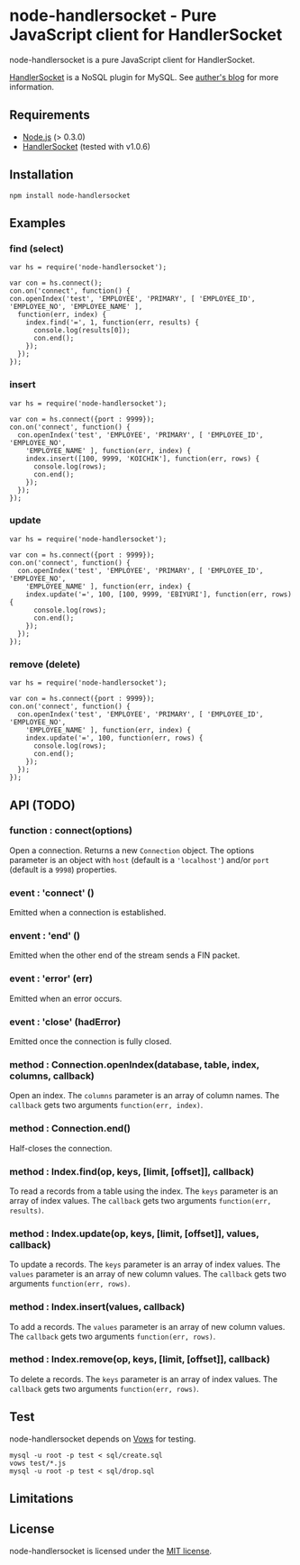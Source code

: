 # node-handlersocket - Pure JavaScript client for HandlerSocket

node-handlersocket is a pure JavaScript client for HandlerSocket.

[HandlerSocket](https://github.com/ahiguti/HandlerSocket-Plugin-for-MySQL)
is a NoSQL plugin for MySQL.
See [auther's blog](http://yoshinorimatsunobu.blogspot.com/2010/10/using-mysql-as-nosql-story-for.html)
for more information.

## Requirements

- [Node.js](http://nodejs.org/) (> 0.3.0)
- [HandlerSocket](https://github.com/ahiguti/HandlerSocket-Plugin-for-MySQL) (tested with v1.0.6)

## Installation

    npm install node-handlersocket

## Examples

### find (select)

    var hs = require('node-handlersocket');

    var con = hs.connect();
    con.on('connect', function() {
    con.openIndex('test', 'EMPLOYEE', 'PRIMARY', [ 'EMPLOYEE_ID', 'EMPLOYEE_NO', 'EMPLOYEE_NAME' ],
      function(err, index) {
        index.find('=', 1, function(err, results) {
          console.log(results[0]);
          con.end();
        });
      });
    });

### insert

    var hs = require('node-handlersocket');

    var con = hs.connect({port : 9999});
    con.on('connect', function() {
      con.openIndex('test', 'EMPLOYEE', 'PRIMARY', [ 'EMPLOYEE_ID', 'EMPLOYEE_NO',
        'EMPLOYEE_NAME' ], function(err, index) {
        index.insert([100, 9999, 'KOICHIK'], function(err, rows) {
          console.log(rows);
          con.end();
        });
      });
    });

### update

    var hs = require('node-handlersocket');

    var con = hs.connect({port : 9999});
    con.on('connect', function() {
      con.openIndex('test', 'EMPLOYEE', 'PRIMARY', [ 'EMPLOYEE_ID', 'EMPLOYEE_NO',
        'EMPLOYEE_NAME' ], function(err, index) {
        index.update('=', 100, [100, 9999, 'EBIYURI'], function(err, rows) {
          console.log(rows);
          con.end();
        });
      });
    });

### remove (delete)

    var hs = require('node-handlersocket');

    var con = hs.connect({port : 9999});
    con.on('connect', function() {
      con.openIndex('test', 'EMPLOYEE', 'PRIMARY', [ 'EMPLOYEE_ID', 'EMPLOYEE_NO',
        'EMPLOYEE_NAME' ], function(err, index) {
        index.update('=', 100, function(err, rows) {
          console.log(rows);
          con.end();
        });
      });
    });

## API (TODO)

### function : connect(options)

Open a connection.
Returns a new `Connection` object.
The options parameter is an object with `host` (default is a `'localhost'`) and/or
`port` (default is a `9998`) properties.

### event : 'connect' ()

Emitted when a connection is established.

### envent : 'end' ()

Emitted when the other end of the stream sends a FIN packet.

### event : 'error' (err)

Emitted when an error occurs.

### event : 'close' (hadError)

Emitted once the connection is fully closed.

### method : Connection.openIndex(database, table, index, columns, callback)

Open an index.
The `columns` parameter is an array of column names.
The `callback` gets two arguments `function(err, index)`.

### method : Connection.end()

Half-closes the connection.

### method : Index.find(op, keys, [limit, [offset]], callback)

To read a records from a table using the index.
The `keys` parameter is an array of index values.
The `callback` gets two arguments `function(err, results)`.

### method : Index.update(op, keys, [limit, [offset]], values, callback)

To update a records.
The `keys` parameter is an array of index values.
The `values` parameter is an array of new column values.
The `callback` gets two arguments `function(err, rows)`.

### method : Index.insert(values, callback)

To add a records.
The `values` parameter is an array of new column values.
The `callback` gets two arguments `function(err, rows)`.

### method : Index.remove(op, keys, [limit, [offset]], callback)

To delete a records.
The `keys` parameter is an array of index values.
The `callback` gets two arguments `function(err, rows)`.

## Test

node-handlersocket depends on [Vows](http://vowsjs.org/) for testing.

    mysql -u root -p test < sql/create.sql
    vows test/*.js
    mysql -u root -p test < sql/drop.sql

## Limitations



## License

node-handlersocket is licensed under the [MIT license](http://www.opensource.org/licenses/mit-license.php).
